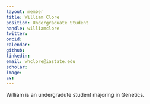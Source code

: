 ```yaml
---
layout: member
title: William Clore
position: Undergraduate Student
handle: williamclore
twitter: 
orcid: 
calendar: 
github: 
linkedin: 
email: whclore@iastate.edu
scholar: 
image: 
cv: 
---
```


William is an undergradute student majoring in Genetics.
